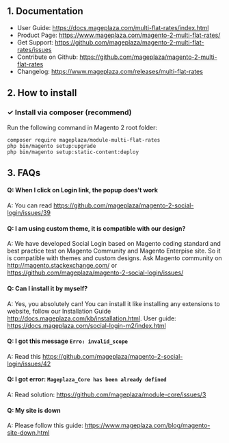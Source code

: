 ## 1. Documentation
- User Guide: https://docs.mageplaza.com/multi-flat-rates/index.html
- Product Page: https://www.mageplaza.com/magento-2-multi-flat-rates/
- Get Support: https://github.com/mageplaza/magento-2-multi-flat-rates/issues
- Contribute on Github: https://github.com/mageplaza/magento-2-multi-flat-rates
- Changelog: https://www.mageplaza.com/releases/multi-flat-rates

## 2. How to install

### ✓ Install via composer (recommend)

Run the following command in Magento 2 root folder:

```
composer require mageplaza/module-multi-flat-rates
php bin/magento setup:upgrade
php bin/magento setup:static-content:deploy
```


## 3. FAQs

#### Q: When I click on Login link, the popup does't work
A: You can read https://github.com/mageplaza/magento-2-social-login/issues/39

#### Q: I am using custom theme, it is compatible with our design?
A: We have developed Social Login based on Magento coding standard and best practice test on Magento Community and Magento Enterpise site. So it is compatible with themes and custom designs. Ask Magento community on http://magento.stackexchange.com/ or https://github.com/mageplaza/magento-2-social-login/issues/

#### Q: Can I install it by myself?
A: Yes, you absolutely can! You can install it like installing any extensions to website, follow our Installation Guide http://docs.mageplaza.com/kb/installation.html. User guide: https://docs.mageplaza.com/social-login-m2/index.html

#### Q: I got this message `Erro: invalid_scope`
A: Read this https://github.com/mageplaza/magento-2-social-login/issues/42

#### Q: I got error: `Mageplaza_Core has been already defined`
A: Read solution: https://github.com/mageplaza/module-core/issues/3

#### Q: My site is down
A: Please follow this guide: https://www.mageplaza.com/blog/magento-site-down.html
